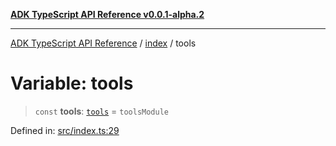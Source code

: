 [**ADK TypeScript API Reference v0.0.1-alpha.2**](../../README.md)

***

[ADK TypeScript API Reference](../../modules.md) / [index](../README.md) / tools

# Variable: tools

> `const` **tools**: [`tools`](../../tools/README.md) = `toolsModule`

Defined in: [src/index.ts:29](https://github.com/njraladdin/adk-typescript/blob/main/src/index.ts#L29)
